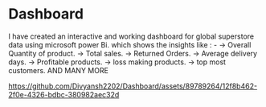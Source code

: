 # Dashboard
I have created an interactive and working dashboard for global superstore data using microsoft power Bi. which shows the insights like : - -> Overall Quantity of product. -> Total sales. -> Returned Orders. -> Average delivery days. -> Profitable products. -> loss making products. -> top most customers. AND MANY MORE

https://github.com/Divyansh2202/Dashboard/assets/89789264/12f8b462-2f0e-4326-bdbc-380982aec32d
